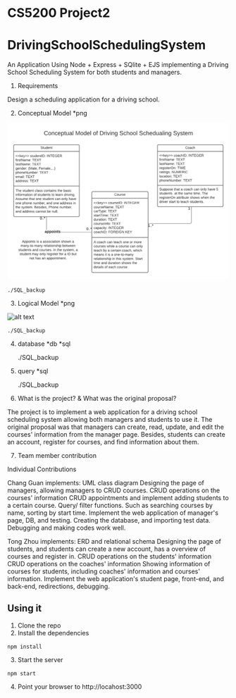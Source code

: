 # CS5200 Project2

# DrivingSchoolSchedulingSystem
An Application Using Node + Express + SQlite + EJS implementing a Driving School Scheduling System for both students and managers.

1. Requirements

Design a scheduling application for a driving school. 


2. Conceptual Model *png

![alt text](https://github.com/Dabaiee/CS5200/blob/main/2.Conceptual%20Model%20of%20Driving%20School%20Scheduling%20System%20(2).png?raw=true)

	./SQL_backup
	
3. Logical Model *png

![alt text](https://github.com/guanchang98/DatabaseProject1/blob/main/3.Logical%20model%20of%20Driving%20School%20Scheduling%20System.png?raw=true)

	./SQL_backup
	
4. database *db *sql

	./SQL_backup
5. query *sql

	./SQL_backup
	
6. What is the project? & What was the original proposal?

The project is to implement a web application for a driving school scheduling system allowing both managers and students to use it. The original proposal was that managers can create, read, update, and edit the courses' information from the manager page. Besides, students can create an account, register for courses, and find information about them.

7. Team member contribution


Individual Contributions

Chang Guan implements: 
	UML class diagram
	Designing the page of managers, allowing managers to CRUD courses.
	CRUD operations on the courses' information
	CRUD appointments and implement adding students to a certain course.
	Query/ filter functions. Such as searching courses by name, sorting by start time.
	Implement the web application of manager's page, DB, and testing. Creating the database, and importing test data.
  Debugging and making codes work well.

Tong Zhou implements:
	ERD and relational schema
	Designing the page of students, and students can create a new account, has a overview of courses and register in.
	CRUD operations on the students' information
	CRUD operations on the coaches' information
	Showing information of courses for students, including coaches' information and courses' information. 
	Implement the web application's student page, front-end, and back-end, redirections, debugging.
	




## Using it

1) Clone the repo
2) Install the dependencies

```
npm install
```


3) Start the server

```
npm start
```

4) Point your browser to http://locahost:3000


